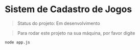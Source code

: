 # Sistem de Cadastro de Jogos

> Status do projeto: Em desenvolvimento 

> Para rodar este projeto na sua máquina, por favor digite

```
node app.js
```
